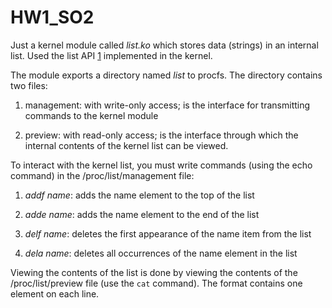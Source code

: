 # HW1_SO2

Just a kernel module called *list.ko* which stores data (strings) in an internal list.
Used the list API [1] implemented in the kernel.

The module exports a directory named *list* to procfs. The directory contains two files:

  1. management: with write-only access; is the interface for transmitting commands to the kernel module

  2. preview: with read-only access; is the interface through which the internal contents of the kernel list can be viewed.

To interact with the kernel list, you must write commands (using the echo command) in the /proc/list/management file:

  1. *addf name*: adds the name element to the top of the list

  3. *adde name*: adds the name element to the end of the list

  5. *delf name*: deletes the first appearance of the name item from the list

  7. *dela name*: deletes all occurrences of the name element in the list

Viewing the contents of the list is done by viewing the contents of the /proc/list/preview file (use the `cat` command). The format contains one element on each line.


[1]: https://github.com/torvalds/linux/blob/master/include/linux/list.h
